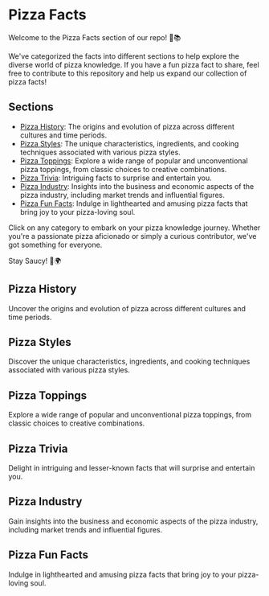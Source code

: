 # Pizza Facts

Welcome to the Pizza Facts section of our repo! 🍕📚

We've categorized the facts into different sections to help explore the diverse world of pizza knowledge. If you have a fun pizza fact to share, feel free to contribute to this repository and help us expand our collection of pizza facts!

## Sections
- [Pizza History](#pizza-history): The origins and evolution of pizza across different cultures and time periods.
- [Pizza Styles](#pizza-styles): The unique characteristics, ingredients, and cooking techniques associated with various pizza styles.
- [Pizza Toppings](#pizza-toppings): Explore a wide range of popular and unconventional pizza toppings, from classic choices to creative combinations.
- [Pizza Trivia](#pizza-trivia): Intriguing facts to surprise and entertain you.
- [Pizza Industry](#pizza-industry): Insights into the business and economic aspects of the pizza industry, including market trends and influential figures.
- [Pizza Fun Facts](#pizza-fun-facts): Indulge in lighthearted and amusing pizza facts that bring joy to your pizza-loving soul.

Click on any category to embark on your pizza knowledge journey. Whether you're a passionate pizza aficionado or simply a curious contributor, we've got something for everyone.

Stay Saucy! 🍕🌍

## Pizza History
Uncover the origins and evolution of pizza across different cultures and time periods.

## Pizza Styles
Discover the unique characteristics, ingredients, and cooking techniques associated with various pizza styles.

## Pizza Toppings
Explore a wide range of popular and unconventional pizza toppings, from classic choices to creative combinations.

## Pizza Trivia
Delight in intriguing and lesser-known facts that will surprise and entertain you.

## Pizza Industry
Gain insights into the business and economic aspects of the pizza industry, including market trends and influential figures.

## Pizza Fun Facts
Indulge in lighthearted and amusing pizza facts that bring joy to your pizza-loving soul.

